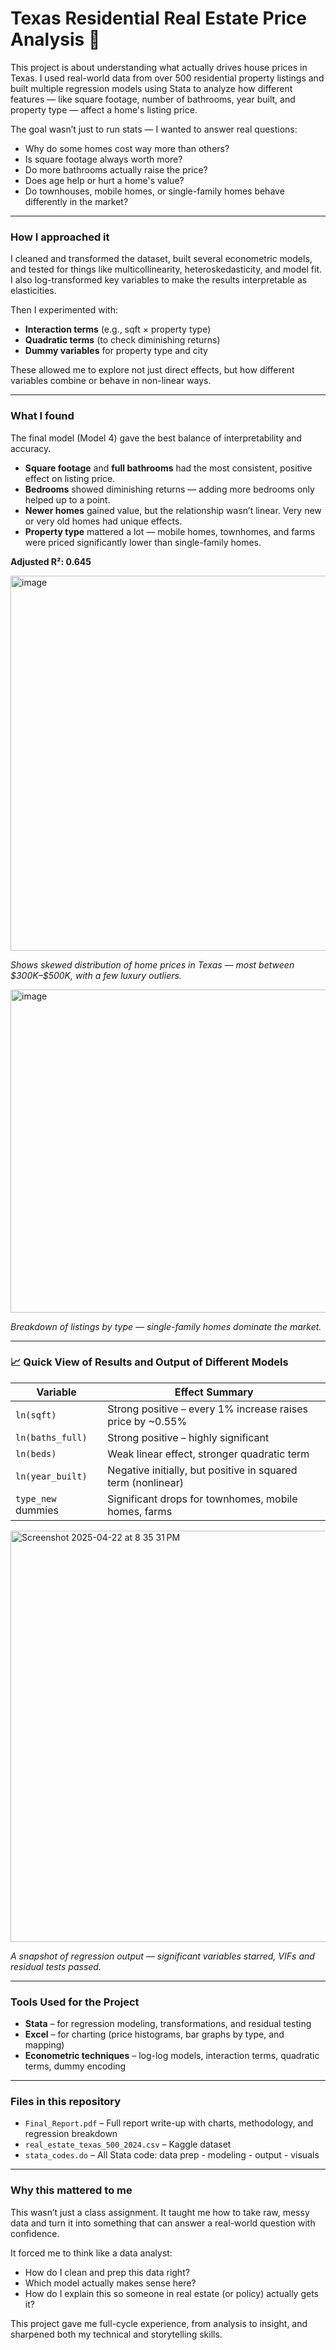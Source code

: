 #  Texas Residential Real Estate Price Analysis 🏡

This project is about understanding what actually drives house prices in Texas. I used real-world data from over 500 residential property listings and built multiple regression models using Stata to analyze how different features — like square footage, number of bathrooms, year built, and property type — affect a home's listing price.

The goal wasn’t just to run stats — I wanted to answer real questions:  
- Why do some homes cost way more than others?  
- Is square footage always worth more?  
- Do more bathrooms actually raise the price?  
- Does age help or hurt a home's value?  
- Do townhouses, mobile homes, or single-family homes behave differently in the market?

---

### How I approached it

I cleaned and transformed the dataset, built several econometric models, and tested for things like multicollinearity, heteroskedasticity, and model fit. I also log-transformed key variables to make the results interpretable as elasticities.

Then I experimented with:
- **Interaction terms** (e.g., sqft × property type)
- **Quadratic terms** (to check diminishing returns)
- **Dummy variables** for property type and city

These allowed me to explore not just direct effects, but how different variables combine or behave in non-linear ways.

---

### What I found

The final model (Model 4) gave the best balance of interpretability and accuracy.

- **Square footage** and **full bathrooms** had the most consistent, positive effect on listing price.
- **Bedrooms** showed diminishing returns — adding more bedrooms only helped up to a point.
- **Newer homes** gained value, but the relationship wasn’t linear. Very new or very old homes had unique effects.
- **Property type** mattered a lot — mobile homes, townhomes, and farms were priced significantly lower than single-family homes.

**Adjusted R²: 0.645**  


<img width="600" alt="image" src="https://github.com/user-attachments/assets/ba4c526b-1dfd-48fa-8a1b-7542eb93d965" />
  
*Shows skewed distribution of home prices in Texas — most between \$300K–\$500K, with a few luxury outliers.*

<img width="517" alt="image" src="https://github.com/user-attachments/assets/1d3a92ee-d431-4e3c-90f5-eac173335ff4" />
  
*Breakdown of listings by type — single-family homes dominate the market.*

---

### 📈 Quick View of Results and Output of Different Models

| Variable             | Effect Summary                                 |
|----------------------|------------------------------------------------|
| `ln(sqft)`           | Strong positive – every 1% increase raises price by ~0.55%  
| `ln(baths_full)`     | Strong positive – highly significant  
| `ln(beds)`           | Weak linear effect, stronger quadratic term  
| `ln(year_built)`     | Negative initially, but positive in squared term (nonlinear)  
| `type_new` dummies   | Significant drops for townhomes, mobile homes, farms


<img width="658" alt="Screenshot 2025-04-22 at 8 35 31 PM" src="https://github.com/user-attachments/assets/4426d878-3deb-43cc-bedc-841d68b34385" />

*A snapshot of regression output — significant variables starred, VIFs and residual tests passed.*

---

### Tools Used for the Project

- **Stata** – for regression modeling, transformations, and residual testing
- **Excel** – for charting (price histograms, bar graphs by type, and mapping)
- **Econometric techniques** – log-log models, interaction terms, quadratic terms, dummy encoding

---

### Files in this repository

- `Final_Report.pdf` – Full report write-up with charts, methodology, and regression breakdown
- `real_estate_texas_500_2024.csv` – Kaggle dataset
- `stata_codes.do` – All Stata code: data prep - modeling - output - visuals

---

### Why this mattered to me

This wasn’t just a class assignment. It taught me how to take raw, messy data and turn it into something that can answer a real-world question with confidence.

It forced me to think like a data analyst:
- How do I clean and prep this data right?
- Which model actually makes sense here?
- How do I explain this so someone in real estate (or policy) actually gets it?

This project gave me full-cycle experience, from analysis to insight, and sharpened both my technical and storytelling skills.

